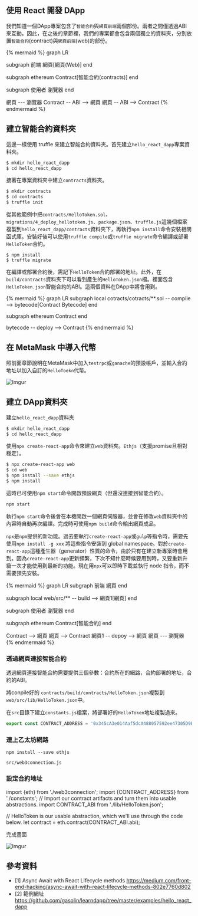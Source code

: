 ## 使用 React 開發 DApp

我們知道一個DApp專案包含了`智能合約`與`網頁前端`兩個部份。兩者之間僅透過ABI來互動。因此，在之後的章節裡，我們的專案都會包含兩個獨立的資料夾，分別放置`智能合約`(contract)與`網頁前端`(web)的部份。

{% mermaid %}
graph LR

subgraph 前端
網頁[網頁(Web)]
end

subgraph ethereum
Contract[智能合約(contracts)]
end

subgraph 使用者
瀏覽器
end

網頁 --- 瀏覽器
Contract -- ABI --> 網頁
網頁 -- ABI --> Contract
{% endmermaid %}


## 建立智能合約資料夾

這邊一樣使用 truffle 來建立智能合約資料夾。首先建立`hello_react_dapp`專案資料夾。

```sh
$ mkdir hello_react_dapp
$ cd hello_react_dapp
```

接著在專案資料夾中建立`contracts`資料夾。

```sh
$ mkdir contracts
$ cd contracts
$ truffle init
```

從其他範例中把`contracts/HelloToken.sol`、`migrations/4_deploy_hellotoken.js`、`package.json`、`truffle.js`這幾個檔案複製到`hello_react_dapp/contracts`資料夾下，再執行`npm install`命令安裝相關函式庫。安裝好後可以使用`truffle compile`或`truffle migrate`命令編譯或部署`HelloToken`合約。

```
$ npm install
$ truffle migrate
```

在編譯或部署合約後，需記下`HelloToken`合約部署的地址。此外，在`build/contracts`資料夾下可以看到產生的`HelloToken.json`檔。裡面包含`HelloToken.json`智能合約的ABI。這兩個資料在DApp中將會用到。

{% mermaid %}
graph LR
subgraph local
cotracts/cotracts/**.sol -- compile --> bytecode[Contract Bytecode]
end

subgraph ethereum
Contract
end

bytecode -- deploy --> Contract
{% endmermaid %}

## 在 MetaMask 中導入代幣

照前面章節說明在MetaMask中加入`testrpc`或`ganache`的預設帳戶，並輸入合約地址以加入自訂的`HelloToekn`代幣。

![Imgur](https://i.imgur.com/hSruOUQl.png)

## 建立 DApp資料夾

建立`hello_react_dapp`資料夾

```sh
$ mkdir hello_react_dapp
$ cd hello_react_dapp
```

使用`npx create-react-app`命令來建立`web`資料夾。`Ethjs`（支援promise且相對穩定）。

```sh
$ npx create-react-app web
$ cd web
$ npm install --save ethjs
$ npm install
```

這時已可使用`npm start`命令開啟預設網頁（但還沒連接到智能合約）。

```sh
npm start
```

執行`npm start`命令後會在本機開啟一個網頁伺服器，並會在修改`web`資料夾中的內容時自動再次編譯。完成時可使用`npm build`命令輸出網頁成品。

`npx`是`npm`提供的新功能。過去要執行`create-react-app`或`gulp`等指令時，需要先使用`npm install -g xxx` 將這些指令安裝到 global namespace。對於`create-react-app`這種產生器（generator）性質的命令，由於只有在建立新專案時會用到。因為`create-react-app`更新頻繁，下次不知什麼時候要用到時，又要重新升級一次才能使用到最新的功能。現在用`npx`可以即時下載並執行 node 指令，而不需要預先安裝。


{% mermaid %}
graph LR
subgraph 前端
網頁
end

subgraph local
web/src/** -- build --> 網頁1[網頁]
end

subgraph 使用者
瀏覽器
end

subgraph ethereum
Contract[智能合約]
end

Contract --> 網頁
網頁 --> Contract
網頁1 -- depoy --> 網頁
網頁 --- 瀏覽器
{% endmermaid %}

### 透過網頁連接智能合約

透過網頁連接智能合約需要提供三個參數：合約所在的網路，合約部署的地址，合約的ABI。

將conpile好的 `contracts/build/contracts/HelloToken.json`複製到`web/src/lib/HelloToken.json`中。

在`src`目錄下建立`constants.js`檔案，將部署好的`HelloToken`地址複製過來。

```js
export const CONTRACT_ADDRESS = '0x345cA3e014Aaf5dcA488057592ee47305D9B3e10';
```

### 連上乙太坊網路

```
npm install --save ethjs
```

`src/web3connection.js`

### 設定合約地址

import {eth} from './web3connection';
import {CONTRACT_ADDRESS} from './constants';
// Import our contract artifacts and turn them into usable abstractions.
import CONTRACT_ABI from './lib/HelloToken.json';

// HelloToken is our usable abstraction, which we'll use through the code below.
let contract = eth.contract(CONTRACT_ABI.abi);


完成畫面

![Imgur](https://i.imgur.com/H3UYGSU.png)



## 參考資料

* [1] Async Await with React Lifecycle methods https://medium.com/front-end-hacking/async-await-with-react-lifecycle-methods-802e7760d802
* [2] 範例網址 https://github.com/gasolin/learndapp/tree/master/examples/hello_react_dapp
